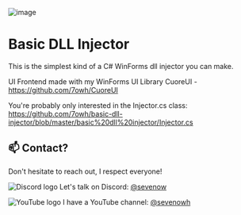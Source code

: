 ![image](https://github.com/user-attachments/assets/b472b076-d027-4bf9-a0a7-c296d9830de6)

# Basic DLL Injector
This is the simplest kind of a C# WinForms dll injector you can make.

UI Frontend made with my WinForms UI Library CuoreUI - https://github.com/7owh/CuoreUI

You're probably only interested in the Injector.cs class: https://github.com/7owh/basic-dll-injector/blob/master/basic%20dll%20injector/Injector.cs

## 📫 Contact?

Don't hesitate to reach out, I respect everyone!

![Discord logo](https://i.imgur.com/BvvyqHK.png) Let's talk on Discord: [@sevenow](https://discord.com/)

![YouTube logo](https://i.imgur.com/OOAQDD5.png) I have a YouTube channel: [@sevenowh](https://m.youtube.com/@sevenowh)
